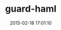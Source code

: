 ---
layout: post
title:  "guard-haml"
repo:   "guard/guard-haml"
date:   2015-02-18 17:01:10
gemurl: https://rubygems.org/gems/guard-haml
---